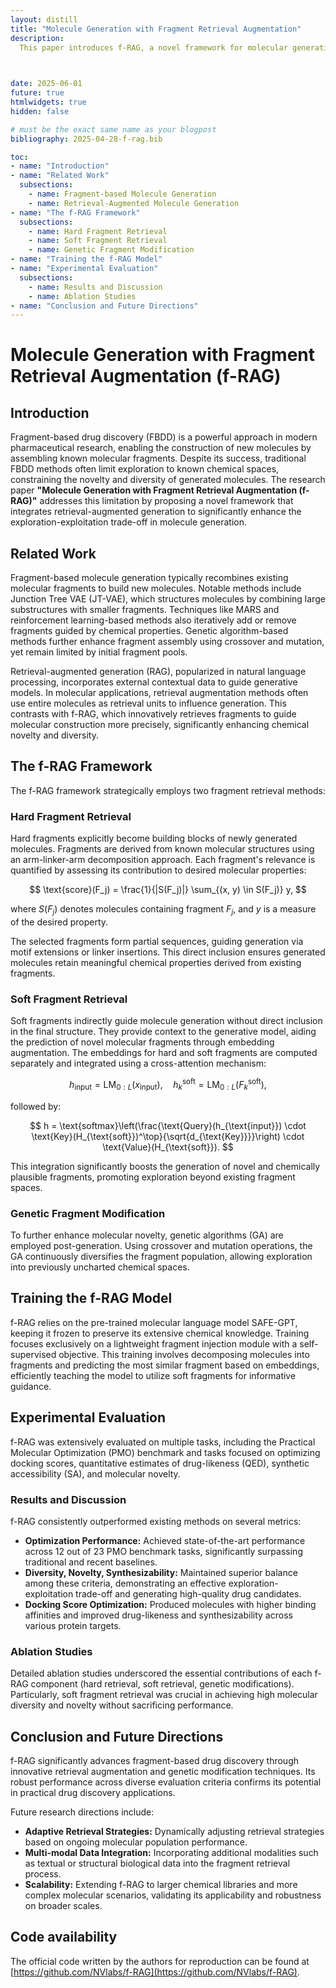 ```yaml
---
layout: distill
title: "Molecule Generation with Fragment Retrieval Augmentation"
description: 
  This paper introduces f-RAG, a novel framework for molecular generation that enhances fragment-based drug discovery through retrieval-augmented generation. By combining hard and soft fragment retrieval with genetic fragment modification, f-RAG guides a pre-trained molecular language model (SAFE-GPT) to generate novel, diverse, and synthesizable molecules. Hard fragments serve as structural constraints, soft fragments provide contextual guidance via cross-attention, and genetic operations enable exploration beyond known chemical space. Extensive experiments on benchmarks demonstrate that f-RAG achieves state-of-the-art performance in optimizing molecular properties while maintaining high novelty and synthesizability.


  
date: 2025-06-01
future: true
htmlwidgets: true
hidden: false

# must be the exact same name as your blogpost
bibliography: 2025-04-28-f-rag.bib  

toc:
- name: "Introduction"
- name: "Related Work"
  subsections:
    - name: Fragment-based Molecule Generation
    - name: Retrieval-Augmented Molecule Generation
- name: "The f-RAG Framework"
  subsections: 
    - name: Hard Fragment Retrieval
    - name: Soft Fragment Retrieval
    - name: Genetic Fragment Modification
- name: "Training the f-RAG Model"
- name: "Experimental Evaluation"
  subsections: 
    - name: Results and Discussion
    - name: Ablation Studies
- name: "Conclusion and Future Directions"
---
```


# Molecule Generation with Fragment Retrieval Augmentation (f-RAG)

## Introduction

Fragment-based drug discovery (FBDD) is a powerful approach in modern pharmaceutical research, enabling the construction of new molecules by assembling known molecular fragments. Despite its success, traditional FBDD methods often limit exploration to known chemical spaces, constraining the novelty and diversity of generated molecules. The research paper **"Molecule Generation with Fragment Retrieval Augmentation (f-RAG)"** addresses this limitation by proposing a novel framework that integrates retrieval-augmented generation to significantly enhance the exploration-exploitation trade-off in molecule generation.

## Related Work

Fragment-based molecule generation typically recombines existing molecular fragments to build new molecules. Notable methods include Junction Tree VAE (JT-VAE)<d-cite key="jin2018junction"></d-cite>, which structures molecules by combining large substructures with smaller fragments. Techniques like MARS<d-cite key="xie2021mars"></d-cite> and reinforcement learning-based methods<d-cite key="yang2021hit"></d-cite> also iteratively add or remove fragments guided by chemical properties. Genetic algorithm-based methods<d-cite key="jensen2019graph"></d-cite> further enhance fragment assembly using crossover and mutation, yet remain limited by initial fragment pools.

Retrieval-augmented generation (RAG)<d-cite key="borgeaud2022improving"></d-cite>, popularized in natural language processing, incorporates external contextual data to guide generative models. In molecular applications, retrieval augmentation methods often use entire molecules as retrieval units to influence generation<d-cite key="liu2024conversational"></d-cite>. This contrasts with f-RAG, which innovatively retrieves fragments to guide molecular construction more precisely, significantly enhancing chemical novelty and diversity.

## The f-RAG Framework

The f-RAG framework strategically employs two fragment retrieval methods:

### Hard Fragment Retrieval

Hard fragments explicitly become building blocks of newly generated molecules. Fragments are derived from known molecular structures using an arm-linker-arm decomposition approach. Each fragment's relevance is quantified by assessing its contribution to desired molecular properties:

$$
\text{score}(F_j) = \frac{1}{|S(F_j)|} \sum_{(x, y) \in S(F_j)} y,
$$

where $S(F_j)$ denotes molecules containing fragment $F_j$, and $y$ is a measure of the desired property.

The selected fragments form partial sequences, guiding generation via motif extensions or linker insertions. This direct inclusion ensures generated molecules retain meaningful chemical properties derived from existing fragments.

### Soft Fragment Retrieval

Soft fragments indirectly guide molecule generation without direct inclusion in the final structure. They provide context to the generative model, aiding the prediction of novel molecular fragments through embedding augmentation. The embeddings for hard and soft fragments are computed separately and integrated using a cross-attention mechanism:

$$
h_{\text{input}} = \text{LM}_{0:L}(x_{\text{input}}), \quad h_k^{\text{soft}} = \text{LM}_{0:L}(F_k^{\text{soft}}),
$$

followed by:

$$
h = \text{softmax}\left(\frac{\text{Query}(h_{\text{input}}) \cdot \text{Key}(H_{\text{soft}})^\top}{\sqrt{d_{\text{Key}}}}\right) \cdot \text{Value}(H_{\text{soft}}).
$$

This integration significantly boosts the generation of novel and chemically plausible fragments, promoting exploration beyond existing fragment spaces.

### Genetic Fragment Modification

To further enhance molecular novelty, genetic algorithms (GA) are employed post-generation. Using crossover and mutation operations, the GA continuously diversifies the fragment population, allowing exploration into previously uncharted chemical spaces.

## Training the f-RAG Model

f-RAG relies on the pre-trained molecular language model SAFE-GPT, keeping it frozen to preserve its extensive chemical knowledge. Training focuses exclusively on a lightweight fragment injection module with a self-supervised objective. This training involves decomposing molecules into fragments and predicting the most similar fragment based on embeddings, efficiently teaching the model to utilize soft fragments for informative guidance.

## Experimental Evaluation

f-RAG was extensively evaluated on multiple tasks, including the Practical Molecular Optimization (PMO) benchmark and tasks focused on optimizing docking scores, quantitative estimates of drug-likeness (QED), synthetic accessibility (SA), and molecular novelty.

### Results and Discussion

f-RAG consistently outperformed existing methods on several metrics:

* **Optimization Performance:** Achieved state-of-the-art performance across 12 out of 23 PMO benchmark tasks, significantly surpassing traditional and recent baselines.
* **Diversity, Novelty, Synthesizability:** Maintained superior balance among these criteria, demonstrating an effective exploration-exploitation trade-off and generating high-quality drug candidates.
* **Docking Score Optimization:** Produced molecules with higher binding affinities and improved drug-likeness and synthesizability across various protein targets.

### Ablation Studies

Detailed ablation studies underscored the essential contributions of each f-RAG component (hard retrieval, soft retrieval, genetic modifications). Particularly, soft fragment retrieval was crucial in achieving high molecular diversity and novelty without sacrificing performance.

## Conclusion and Future Directions

f-RAG significantly advances fragment-based drug discovery through innovative retrieval augmentation and genetic modification techniques. Its robust performance across diverse evaluation criteria confirms its potential in practical drug discovery applications.

Future research directions include:

* **Adaptive Retrieval Strategies:** Dynamically adjusting retrieval strategies based on ongoing molecular population performance.
* **Multi-modal Data Integration:** Incorporating additional modalities such as textual or structural biological data into the fragment retrieval process.
* **Scalability:** Extending f-RAG to larger chemical libraries and more complex molecular scenarios, validating its applicability and robustness on broader scales.


## Code availability

The official code written by the authors for reproduction can be found at
[https://github.com/NVlabs/f-RAG](https://github.com/NVlabs/f-RAG).

